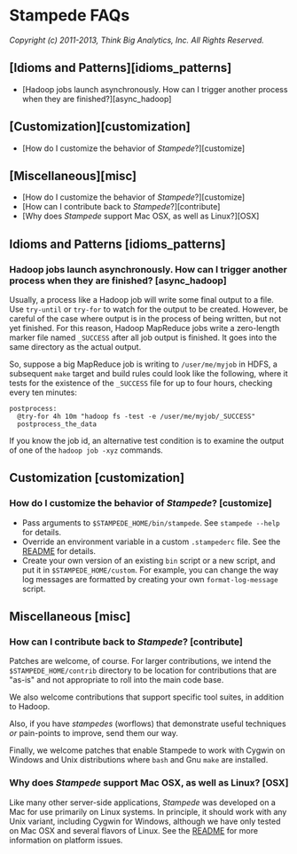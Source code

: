 # Stampede FAQs

*Copyright (c) 2011-2013, Think Big Analytics, Inc. All Rights Reserved.*

## [Idioms and Patterns][idioms_patterns]
* [Hadoop jobs launch asynchronously. How can I trigger another process when they are finished?][async_hadoop]

## [Customization][customization]
* [How do I customize the behavior of *Stampede*?][customize]

## [Miscellaneous][misc]
* [How do I customize the behavior of *Stampede*?][customize]
* [How can I contribute back to *Stampede*?][contribute]
* [Why does *Stampede* support Mac OSX, as well as Linux?][OSX]

## Idioms and Patterns [idioms_patterns]

### Hadoop jobs launch asynchronously. How can I trigger another process when they are finished? [async_hadoop]

Usually, a process like a Hadoop job will write some final output to a file. Use `try-until` or `try-for` to watch for the output to be created. However, be careful of the case where output is in the process of being written, but not yet finished. For this reason, Hadoop MapReduce jobs write a zero-length marker file named `_SUCCESS` after all job output is finished. It goes into the same directory as the actual output.

So, suppose a big MapReduce job is writing to `/user/me/myjob` in HDFS, a subsequent `make` target and build rules could look like the following, where it tests for the existence of the `_SUCCESS` file for up to four hours, checking every ten minutes:

    postprocess:
      @try-for 4h 10m "hadoop fs -test -e /user/me/myjob/_SUCCESS"
      postprocess_the_data

If you know the job id, an alternative test condition is to examine the output of one of the `hadoop job -xyz` commands.

## Customization [customization]

### How do I customize the behavior of *Stampede*? [customize]

* Pass arguments to `$STAMPEDE_HOME/bin/stampede`. See `stampede --help` for details.
* Override an environment variable in a custom `.stampederc` file. See the [README](README.html) for details.
* Create your own version of an existing `bin` script or a new script, and put it in `$STAMPEDE_HOME/custom`. For example, you can change the way log messages are formatted by creating your own `format-log-message` script.

## Miscellaneous [misc]

### How can I contribute back to *Stampede*? [contribute]

Patches are welcome, of course. For larger contributions, we intend the `$STAMPEDE_HOME/contrib` directory to be location for contributions that are "as-is" and not appropriate to roll into the main code base.

We also welcome contributions that support specific tool suites, in addition to Hadoop.

Also, if you have *stampedes* (worflows) that demonstrate useful techniques *or* pain-points to improve, send them our way.

Finally, we welcome patches that enable Stampede to work with Cygwin on Windows and Unix distributions where `bash` and Gnu `make` are installed.

### Why does *Stampede* support Mac OSX, as well as Linux? [OSX]

Like many other server-side applications, *Stampede* was developed on a Mac for use primarily on Linux systems. In principle, it should work with any Unix variant, including Cygwin for Windows, although we have only tested on Mac OSX and several flavors of Linux. See the [README](README.html) for more information on platform issues.
